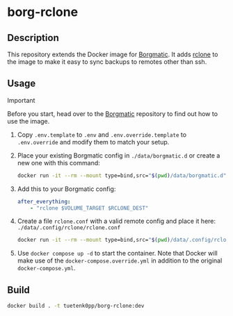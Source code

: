 # borg-rclone

## Description

This repository extends the Docker image for [Borgmatic](https://github.com/borgmatic-collective/docker-borgmatic).
It adds [rclone](https://rclone.org/) to the image to make it easy to sync backups to remotes other than ssh.

## Usage

> [!IMPORTANT]
> Before you start, head over to the [Borgmatic](https://github.com/borgmatic-collective/docker-borgmatic) repository to find out how to use the image.

1. Copy `.env.template` to `.env` and `.env.override.template` to `.env.override` and modify them to match your setup.
2. Place your existing Borgmatic config in `./data/borgmatic.d` or create a new one with this command:

   ```bash
   docker run -it --rm --mount type=bind,src="$(pwd)/data/borgmatic.d",target="/etc/borgmatic.d" ghcr.io/tuetenk0pp/borg-rclone bash -c "borgmatic config generate -d /etc/borgmatic.d/config.yaml"
   ```

3. Add this to your Borgmatic config:

    ```yml
    after_everything:
        - "rclone $VOLUME_TARGET $RCLONE_DEST"
    ```

4. Create a file `rclone.conf` with a valid remote config and place it here: `./data/.config/rclone/rclone.conf`

   ```bash
   docker run -it --rm --mount type=bind,src="$(pwd)/data/.config/rclone",target="/root/.config/rclone" ghcr.io/tuetenk0pp/borg-rclone bash -c "rclone config"
   ```

5. Use `docker compose up -d` to start the container. Note that Docker will make use of the `docker-compose.override.yml` in addition to the original `docker-compose.yml`.

## Build

```bash
docker build . -t tuetenk0pp/borg-rclone:dev
```
